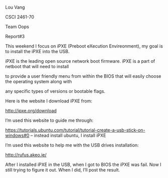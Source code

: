 Lou Vang 

CSCI 2461-70

Team Oops 

Report#3

This weekend I focus on iPXE (Preboot eXecution Envireonment), my goal is to install the iPXE into the USB. 

iPXE is the leading open source network boot firmware. iPXE is a part of netboot that will need to install 

to provide a user friendly menu from within the BIOS that will easily choose the operating system along with 

any specific types of versions or bootable flags. 

Here is the website I download iPXE from:

http://ipxe.org/download 

I’m used this website to guide me through:

https://tutorials.ubuntu.com/tutorial/tutorial-create-a-usb-stick-on-windows#0 – instead install ubuntu, I install iPXE

I’m used this website to help me with the USB drives installation:

http://rufus.akeo.ie/ 

After I installed iPXE in the USB, when I got to BIOS the iPXE was fail. Now I still trying to figure it out.
When I did, I’ll post the result. 
